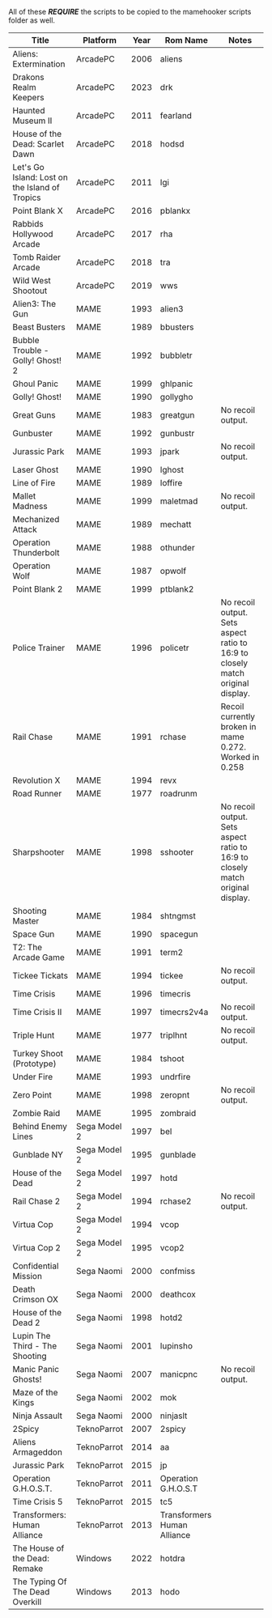 All of these ***REQUIRE*** the scripts to be copied to the mamehooker scripts folder as well.

| Title                                          | Platform     | Year | Rom Name                    | Notes                                                                          |
|------------------------------------------------|--------------|------|-----------------------------|--------------------------------------------------------------------------------|
| Aliens: Extermination                          | ArcadePC     | 2006 | aliens                      |                                                                                |
| Drakons Realm Keepers                          | ArcadePC     | 2023 | drk                         |                                                                                |
| Haunted Museum II                              | ArcadePC     | 2011 | fearland                    |                                                                                |
| House of the Dead: Scarlet Dawn                | ArcadePC     | 2018 | hodsd                       |                                                                                |
| Let's Go Island: Lost on the Island of Tropics | ArcadePC     | 2011 | lgi                         |                                                                                |
| Point Blank X                                  | ArcadePC     | 2016 | pblankx                     |                                                                                |
| Rabbids Hollywood Arcade                       | ArcadePC     | 2017 | rha                         |                                                                                |
| Tomb Raider Arcade                             | ArcadePC     | 2018 | tra                         |                                                                                |
| Wild West Shootout                             | ArcadePC     | 2019 | wws                         |                                                                                |
| Alien3: The Gun                                | MAME         | 1993 | alien3                      |                                                                                |
| Beast Busters                                  | MAME         | 1989 | bbusters                    |                                                                                |
| Bubble Trouble - Golly! Ghost! 2               | MAME         | 1992 | bubbletr                    |                                                                                |
| Ghoul Panic                                    | MAME         | 1999 | ghlpanic                    |                                                                                |
| Golly! Ghost!                                  | MAME         | 1990 | gollygho                    |                                                                                |
| Great Guns                                     | MAME         | 1983 | greatgun                    | No recoil output.                                                              |
| Gunbuster                                      | MAME         | 1992 | gunbustr                    |                                                                                |
| Jurassic Park                                  | MAME         | 1993 | jpark                       | No recoil output.                                                              |
| Laser Ghost                                    | MAME         | 1990 | lghost                      |                                                                                |
| Line of Fire                                   | MAME         | 1989 | loffire                     |                                                                                |
| Mallet Madness                                 | MAME         | 1999 | maletmad                    | No recoil output.                                                              |
| Mechanized Attack                              | MAME         | 1989 | mechatt                     |                                                                                |
| Operation Thunderbolt                          | MAME         | 1988 | othunder                    |                                                                                |
| Operation Wolf                                 | MAME         | 1987 | opwolf                      |                                                                                |
| Point Blank 2                                  | MAME         | 1999 | ptblank2                    |                                                                                |
| Police Trainer                                 | MAME         | 1996 | policetr                    | No recoil output. Sets aspect ratio to 16:9 to closely match original display. |
| Rail Chase                                     | MAME         | 1991 | rchase                      | Recoil currently broken in mame 0.272. Worked in 0.258                         |
| Revolution X                                   | MAME         | 1994 | revx                        |                                                                                |
| Road Runner                                    | MAME         | 1977 | roadrunm                    |                                                                                |
| Sharpshooter                                   | MAME         | 1998 | sshooter                    | No recoil output. Sets aspect ratio to 16:9 to closely match original display. |
| Shooting Master                                | MAME         | 1984 | shtngmst                    |                                                                                |
| Space Gun                                      | MAME         | 1990 | spacegun                    |                                                                                |
| T2: The Arcade Game                            | MAME         | 1991 | term2                       |                                                                                |
| Tickee Tickats                                 | MAME         | 1994 | tickee                      | No recoil output.                                                              |
| Time Crisis                                    | MAME         | 1996 | timecris                    |                                                                                |
| Time Crisis II                                 | MAME         | 1997 | timecrs2v4a                 | No recoil output.                                                              |
| Triple Hunt                                    | MAME         | 1977 | triplhnt                    | No recoil output.                                                              |
| Turkey Shoot (Prototype)                       | MAME         | 1984 | tshoot                      |                                                                                |
| Under Fire                                     | MAME         | 1993 | undrfire                    |                                                                                |
| Zero Point                                     | MAME         | 1998 | zeropnt                     | No recoil output.                                                              |
| Zombie Raid                                    | MAME         | 1995 | zombraid                    |                                                                                |
| Behind Enemy Lines                             | Sega Model 2 | 1997 | bel                         |                                                                                |
| Gunblade NY                                    | Sega Model 2 | 1995 | gunblade                    |                                                                                |
| House of the Dead                              | Sega Model 2 | 1997 | hotd                        |                                                                                |
| Rail Chase 2                                   | Sega Model 2 | 1994 | rchase2                     | No recoil output.                                                              |
| Virtua Cop                                     | Sega Model 2 | 1994 | vcop                        |                                                                                |
| Virtua Cop 2                                   | Sega Model 2 | 1995 | vcop2                       |                                                                                |
| Confidential Mission                           | Sega Naomi   | 2000 | confmiss                    |                                                                                |
| Death Crimson OX                               | Sega Naomi   | 2000 | deathcox                    |                                                                                |
| House of the Dead 2                            | Sega Naomi   | 1998 | hotd2                       |                                                                                |
| Lupin The Third - The Shooting                 | Sega Naomi   | 2001 | lupinsho                    |                                                                                |
| Manic Panic Ghosts!                            | Sega Naomi   | 2007 | manicpnc                    | No recoil output.                                                              |
| Maze of the Kings                              | Sega Naomi   | 2002 | mok                         |                                                                                |
| Ninja Assault                                  | Sega Naomi   | 2000 | ninjaslt                    |                                                                                |
| 2Spicy                                         | TeknoParrot  | 2007 | 2spicy                      |                                                                                |
| Aliens Armageddon                              | TeknoParrot  | 2014 | aa                          |                                                                                |
| Jurassic Park                                  | TeknoParrot  | 2015 | jp                          |                                                                                |
| Operation G.H.O.S.T.                           | TeknoParrot  | 2011 | Operation G.H.O.S.T         |                                                                                |
| Time Crisis 5                                  | TeknoParrot  | 2015 | tc5                         |                                                                                |
| Transformers: Human Alliance                   | TeknoParrot  | 2013 | Transformers Human Alliance |                                                                                |
| The House of the Dead: Remake                  | Windows      | 2022 | hotdra                      |                                                                                |
| The Typing Of The Dead Overkill                | Windows      | 2013 | hodo                        |                                                                                |
